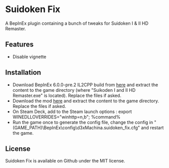 # Suidoken Fix

A BepInEx plugin containing a bunch of tweaks for Suidoken I & II HD Remaster.

## Features

- Disable vignette

## Installation

- Download BepInEx 6.0.0-pre.2 IL2CPP build from [here](https://github.com/BepInEx/BepInEx/releases/download/v6.0.0-pre.2/BepInEx-Unity.IL2CPP-win-x64-6.0.0-pre.2.zip) and extract the content to the game directory (where "Suikoden I and II HD Remaster.exe" is located). Replace the files if asked.
- Download the mod [here](https://github.com/d3xMachina/Suidoken-Fix/releases/latest) and extract the content to the game directory. Replace the files if asked.
- On Steam Deck, add to the Steam launch options : export WINEDLLOVERRIDES="winhttp=n,b"; %command%
- Run the game once to generate the config file, change the config in "(GAME_PATH)\BepInEx\config\d3xMachina.suidoken_fix.cfg" and restart the game.

## License

Suidoken Fix is available on Github under the MIT license.